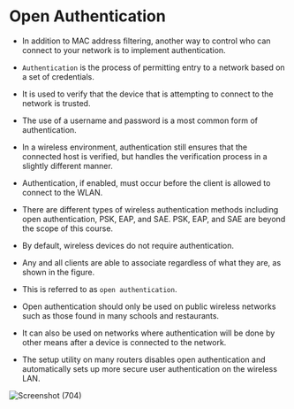 # Open Authentication

- In addition to MAC address filtering, another way to control who can connect to your network is to implement authentication. 
- `Authentication` is the process of permitting entry to a network based on a set of credentials. 
- It is used to verify that the device that is attempting to connect to the network is trusted.

- The use of a username and password is a most common form of authentication. 
- In a wireless environment, authentication still ensures that the connected host is verified, but handles the verification process in a slightly different manner.  

- Authentication, if enabled, must occur before the client is allowed to connect to the WLAN. 
- There are different types of wireless authentication methods including open authentication, PSK, EAP, and SAE. PSK, EAP, and SAE are beyond the scope of this course.

- By default, wireless devices do not require authentication. 
- Any and all clients are able to associate regardless of what they are, as shown in the figure. 
- This is referred to as `open authentication`. 
- Open authentication should only be used on public wireless networks such as those found in many schools and restaurants. 
- It can also be used on networks where authentication will be done by other means after a device is connected to the network. 
- The setup utility on many routers disables open authentication and automatically sets up more secure user authentication on the wireless LAN.

![Screenshot (704)](https://user-images.githubusercontent.com/63872951/176747866-93477093-4cf5-4680-925b-c4340e7d40b9.png)
